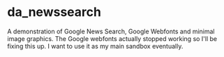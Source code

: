 # da_newssearch

A demonstration of Google News Search, Google Webfonts and minimal image graphics. The Google webfonts actually stopped working so I'll be fixing this up. I want to use it as my main sandbox eventually.
